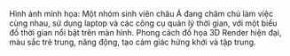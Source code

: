Hình ảnh minh họa: Một nhóm sinh viên châu Á đang chăm chú làm việc cùng nhau, sử dụng laptop và các công cụ quản lý thời gian, với một biểu đồ thời gian nổi bật trên màn hình. Phong cách đồ họa 3D Render hiện đại, màu sắc trẻ trung, năng động, tạo cảm giác hứng khởi và tập trung.